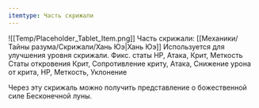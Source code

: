 ```yaml
---
itemtype: Часть скрижали
---
```

![[Temp/Placeholder_Tablet_Item.png]]
Часть скрижали: [[Механики/Тайны разума/Скрижали/Хань Юэ|Хань Юэ]]
Используется для улучшения уровня скрижали.
Фикс. статы HP, Атака, Крит, Меткость
Статы откровения Крит, Сопротивление криту, Атака, Снижение урона от крита, HP, Меткость, Уклонение

Через эту скрижаль можно получить представление о божественной силе Бесконечной луны.
